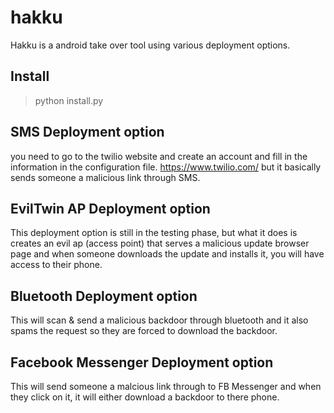 # hakku
Hakku is a android take over tool using various deployment options.

## Install
> python install.py

## SMS Deployment option
you need to go to the twilio website and create an account
and fill in the information in the configuration file.
https://www.twilio.com/ but it basically sends someone a malicious
link through SMS.

## EvilTwin AP Deployment option
This deployment option is still in the testing phase, but what it does
is creates an evil ap (access point) that serves a malicious update browser page
and when someone downloads the update and installs it, you will have access to their phone.

## Bluetooth Deployment option
This will scan & send a malicious backdoor through bluetooth and it also spams the request
so they are forced to download the backdoor.

## Facebook Messenger Deployment option
This will send someone a malcious link through to FB Messenger and when they click on it, it
will either download a backdoor to there phone.
